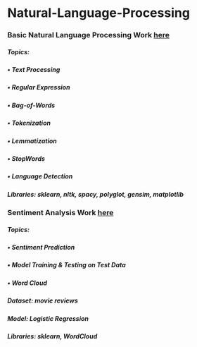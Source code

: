 # Natural-Language-Processing

### Basic Natural Language Processing Work [here](https://github.com/Muhammad-Usama-07/Natural-Language-Processing/tree/main/NLP_Basics)
##### Topics:
#####   • Text Processing
#####   • Regular Expression
#####   • Bag-of-Words
#####   • Tokenization
#####   • Lemmatization
#####   • StopWords
#####   • Language Detection

##### **Libraries:** sklearn, nltk, spacy, polyglot, gensim, matplotlib
### Sentiment Analysis Work [here](https://github.com/Muhammad-Usama-07/Natural-Language-Processing/tree/main/Sentiment_Analysis)

##### Topics:
##### • Sentiment Prediction
##### • Model Training & Testing on Test Data
##### • Word Cloud

##### **Dataset:** movie reviews
##### **Model:** Logistic Regression
##### **Libraries:** sklearn, WordCloud
